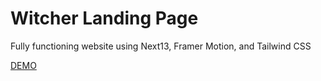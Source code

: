 # Witcher Landing Page

Fully functioning website using Next13, Framer Motion, and Tailwind CSS

[DEMO]()
